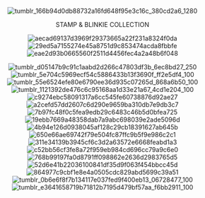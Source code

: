 <div align="center">

![tumblr_166b94d0db88732a16fd648f95e3c16c_380cd2a6_1280](https://github.com/user-attachments/assets/951fec32-44f2-4651-b0dc-e991d77dfed5)

STAMP & BLINKIE COLLECTION
  

  
![aecad69137d3969f29373665a22f231a8324f0da](https://github.com/user-attachments/assets/1664f17a-ad85-4f3a-a961-4408d4110a08)![29ed5a7155274e45a8751d9c853474acda8fbbfe](https://github.com/user-attachments/assets/1ab235d4-d8c3-45a4-a17b-bc59a4824c84)![eae2d93b0665560f2511d4456fec4a2a48b6f048](https://github.com/user-attachments/assets/f74b3c21-b853-445f-81e7-81da623ce55a)

  
![tumblr_d05147b9c91c1aabd2d266c47803df3b_6ec8bd27_250](https://github.com/user-attachments/assets/e7f1f89e-b659-49b5-b839-9d4bdbfa2436) ![tumblr_5e704c5969ecf54c5886433b13f3690f_ff2e5df4_100](https://github.com/user-attachments/assets/5292858e-3394-4a4a-9459-319f13759dd7) ![tumblr_55e6524efe80e6790ee36d935c07265d_868a6b50_100](https://github.com/user-attachments/assets/fbeff89f-94bd-476d-832c-f403d9c5745b)![tumblr_1121392de476c6c95168aa1d33e21a67_4cd1e204_100](https://github.com/user-attachments/assets/1ee45b78-eaa7-4954-8c43-8c0e2dc05a26)![c9274ebc58091317a6cc545fe60738876d92ae27](https://github.com/user-attachments/assets/7777396b-147d-49b9-9822-3819d39137df) ![a2cefd57dd2607c6d290e9659ba310db7e9db3c7](https://github.com/user-attachments/assets/aacbab88-921c-4bac-8c42-1e8f1f889d24) ![7b97fc48f0c5fea9edb29c6483c46b5d0bfea725](https://github.com/user-attachments/assets/ffa0f696-4eb8-4162-9e16-9964754d7127)![19ebb7669a48358dab7a9abc698039e2ade5096d](https://github.com/user-attachments/assets/c1041480-049b-49c5-8986-b280792ec180)![4b94e126d0938045af128c29cb18391627ab645b](https://github.com/user-attachments/assets/5751c5ff-fecf-4a1a-8cfb-e20c0d03e8ec)![650e66ae69742f79e504fc87ffc9b5f9e986c2c1](https://github.com/user-attachments/assets/b4db1c15-0640-45af-8309-c39dd6a75057)![311e34139b3945cf6c3d2a63572e6668feabd1a3](https://github.com/user-attachments/assets/07087b02-df16-42a9-a69a-705afc7417a3)![c52bb56cf3fe8a72f959eb984cd696cc79a9c6e0](https://github.com/user-attachments/assets/51677511-d989-40c8-810b-102e3d0f4bbe)![768b99197fa0d8791ff098862e2636d2983765d5](https://github.com/user-attachments/assets/784aea7f-1cc6-4367-bfb5-6039a24cd6cc)![52d6e41b22036100841df35d9f063f454bbcc45d](https://github.com/user-attachments/assets/81674f8c-0d54-4d43-b4d3-d394c4592dac)![864977c9cbf1e8e4a0505cdc829abd5699c39a51](https://github.com/user-attachments/assets/9cd3c193-2fe3-4920-88a4-762d3bfcccce)![tumblr_0b6e6f8f7b134117e037fed9f400eb13_06728477_100](https://github.com/user-attachments/assets/b3304d08-a97e-4cb1-bc92-a9aefeb03e75)![tumblr_e3641658719b71812b7195d479bf57aa_f6bb2911_100](https://github.com/user-attachments/assets/b8e9d364-ec11-4133-81a4-d5679c59fc52)










